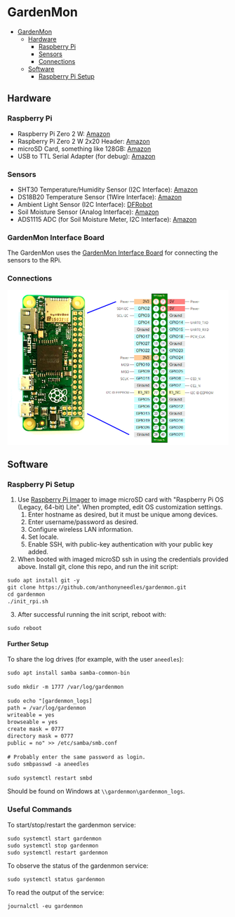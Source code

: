 # GardenMon

- [GardenMon](#gardenmon)
  - [Hardware](#hardware)
    - [Raspberry Pi](#raspberry-pi)
    - [Sensors](#sensors)
    - [Connections](#connections)
  - [Software](#software)
    - [Raspberry Pi Setup](#raspberry-pi-setup)

## Hardware

### Raspberry Pi
- Raspberry Pi Zero 2 W: [Amazon](https://a.co/d/aA3E14W) 
- Raspberry Pi Zero 2 W 2x20 Header: [Amazon](https://a.co/d/92REUrK)
- microSD Card, something like 128GB: [Amazon](https://a.co/d/crgGpk7)
- USB to TTL Serial Adapter (for debug): [Amazon](https://a.co/d/1D9rg9l)

### Sensors
- SHT30 Temperature/Humidity Sensor (I2C Interface): [Amazon](https://a.co/d/8ex6dXB)
- DS18B20 Temperature Sensor (1Wire Interface): [Amazon](https://a.co/d/eyS4yjb)
- Ambient Light Sensor (I2C Interface): [DFRobot](https://www.dfrobot.com/product-2664.html)
- Soil Moisture Sensor (Analog Interface): [Amazon](https://a.co/d/6MesPOF)
- ADS1115 ADC (for Soil Moisture Meter, I2C Interface): [Amazon](https://a.co/d/3aM6eM3)

### GardenMon Interface Board

The GardenMon uses the [GardenMon Interface Board](https://github.com/anthonyneedles/gardenmon-interfaceboard) for connecting the sensors to the RPi.

### Connections

![rpi_zero2w_pinout.png](rpi_zero2w_pinout.png)

## Software

### Raspberry Pi Setup

1. Use [Raspberry Pi Imager](https://www.raspberrypi.com/software/) to image microSD card with "Raspberry Pi OS (Legacy, 64-bit) Lite". When prompted, edit OS customization settings.
   1.  Enter hostname as desired, but it must be unique among devices.
   2.  Enter username/password as desired.
   3.  Configure wireless LAN information.
   4.  Set locale.
   5.  Enable SSH, with public-key authentication with your public key added.
2. When booted with imaged microSD ssh in using the credentials provided above. Install git, clone this repo, and run the init script:
```
sudo apt install git -y
git clone https://github.com/anthonyneedles/gardenmon.git
cd gardenmon
./init_rpi.sh
``` 
3. After successful running the init script, reboot with:
```
sudo reboot
```

#### Further Setup

To share the log drives (for example, with the user `aneedles`):

```
sudo apt install samba samba-common-bin

sudo mkdir -m 1777 /var/log/gardenmon

sudo echo "[gardenmon_logs]
path = /var/log/gardenmon
writeable = yes
browseable = yes
create mask = 0777
directory mask = 0777
public = no" >> /etc/samba/smb.conf

# Probably enter the same password as login.
sudo smbpasswd -a aneedles

sudo systemctl restart smbd
```

Should be found on Windows at `\\gardenmon\gardenmon_logs`.

### Useful Commands

To start/stop/restart the gardenmon service:
```
sudo systemctl start gardenmon
sudo systemctl stop gardenmon
sudo systemctl restart gardenmon
```

To observe the status of the gardenmon service:
```
sudo systemctl status gardenmon
```

To read the output of the service:
```
journalctl -eu gardenmon
```
